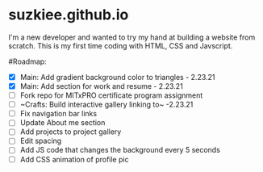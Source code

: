 # suzkiee.github.io

I'm a new developer and wanted to try my hand at building a website from scratch. This is my first time coding with HTML, CSS and Javscript.

#Roadmap: 
- [x] Main: Add gradient background color to triangles - 2.23.21
- [x] Main: Add section for work and resume - 2.23.21
- [ ] Fork repo for MITxPRO certificate program assignment
- [ ] ~Crafts: Build interactive gallery linking to~ -2.23.21
- [ ] Fix navigation bar links
- [ ] Update About me section
- [ ] Add projects to project gallery 
- [ ] Edit spacing
- [ ] Add JS code that changes the background every 5 seconds
- [ ] Add CSS animation of profile pic 
